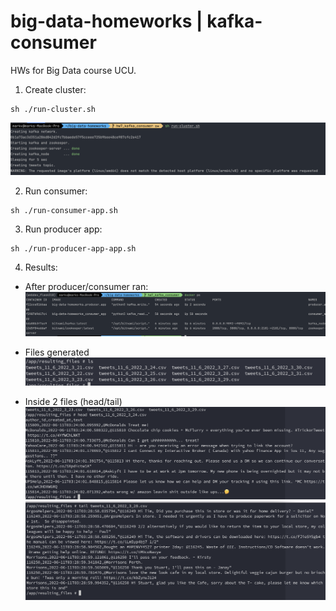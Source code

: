 # big-data-homeworks | kafka-consumer
HWs for Big Data course UCU.

1. Create cluster:
```
sh ./run-cluster.sh
```

![res](screenshots/run_cluster.png)

2. Run consumer:
```
sh ./run-consumer-app.sh
```

3. Run producer app:
```
sh ./run-producer-app-app.sh
```

4. Results:
  -  After producer/consumer ran:
![res](screenshots/producer_consumer_ran.png)

  -  Files generated
 ![res](screenshots/file_downloaded.png)
 
  -  Inside 2 files (head/tail)
 ![res](screenshots/head_one_file.png)
 ![res](screenshots/tail_second_file.png)

